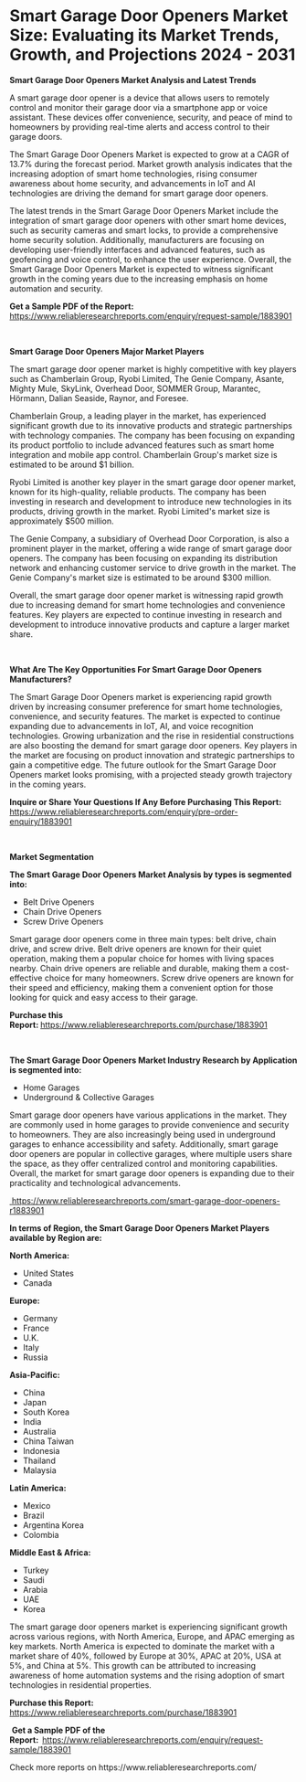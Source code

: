 <p><h1>Smart Garage Door Openers Market Size: Evaluating its Market Trends, Growth, and Projections 2024 - 2031</h1></p><p><strong>Smart Garage Door Openers Market Analysis and Latest Trends</strong></p>
<p><p>A smart garage door opener is a device that allows users to remotely control and monitor their garage door via a smartphone app or voice assistant. These devices offer convenience, security, and peace of mind to homeowners by providing real-time alerts and access control to their garage doors.</p><p>The Smart Garage Door Openers Market is expected to grow at a CAGR of 13.7% during the forecast period. Market growth analysis indicates that the increasing adoption of smart home technologies, rising consumer awareness about home security, and advancements in IoT and AI technologies are driving the demand for smart garage door openers. </p><p>The latest trends in the Smart Garage Door Openers Market include the integration of smart garage door openers with other smart home devices, such as security cameras and smart locks, to provide a comprehensive home security solution. Additionally, manufacturers are focusing on developing user-friendly interfaces and advanced features, such as geofencing and voice control, to enhance the user experience. Overall, the Smart Garage Door Openers Market is expected to witness significant growth in the coming years due to the increasing emphasis on home automation and security.</p></p>
<p><strong>Get a Sample PDF of the Report:&nbsp;</strong> <a href="https://www.reliableresearchreports.com/enquiry/request-sample/1883901">https://www.reliableresearchreports.com/enquiry/request-sample/1883901</a></p>
<p>&nbsp;</p>
<p><strong>Smart Garage Door Openers Major Market Players</strong></p>
<p><p>The smart garage door opener market is highly competitive with key players such as Chamberlain Group, Ryobi Limited, The Genie Company, Asante, Mighty Mule, SkyLink, Overhead Door, SOMMER Group, Marantec, Hörmann, Dalian Seaside, Raynor, and Foresee.</p><p>Chamberlain Group, a leading player in the market, has experienced significant growth due to its innovative products and strategic partnerships with technology companies. The company has been focusing on expanding its product portfolio to include advanced features such as smart home integration and mobile app control. Chamberlain Group's market size is estimated to be around $1 billion.</p><p>Ryobi Limited is another key player in the smart garage door opener market, known for its high-quality, reliable products. The company has been investing in research and development to introduce new technologies in its products, driving growth in the market. Ryobi Limited's market size is approximately $500 million.</p><p>The Genie Company, a subsidiary of Overhead Door Corporation, is also a prominent player in the market, offering a wide range of smart garage door openers. The company has been focusing on expanding its distribution network and enhancing customer service to drive growth in the market. The Genie Company's market size is estimated to be around $300 million.</p><p>Overall, the smart garage door opener market is witnessing rapid growth due to increasing demand for smart home technologies and convenience features. Key players are expected to continue investing in research and development to introduce innovative products and capture a larger market share.</p></p>
<p>&nbsp;</p>
<p><strong>What Are The Key Opportunities For Smart Garage Door Openers Manufacturers?</strong></p>
<p><p>The Smart Garage Door Openers market is experiencing rapid growth driven by increasing consumer preference for smart home technologies, convenience, and security features. The market is expected to continue expanding due to advancements in IoT, AI, and voice recognition technologies. Growing urbanization and the rise in residential constructions are also boosting the demand for smart garage door openers. Key players in the market are focusing on product innovation and strategic partnerships to gain a competitive edge. The future outlook for the Smart Garage Door Openers market looks promising, with a projected steady growth trajectory in the coming years.</p></p>
<p><strong>Inquire or Share Your Questions If Any Before Purchasing This Report:</strong> <a href="https://www.reliableresearchreports.com/enquiry/pre-order-enquiry/1883901">https://www.reliableresearchreports.com/enquiry/pre-order-enquiry/1883901</a></p>
<p>&nbsp;</p>
<p><strong>Market Segmentation</strong></p>
<p><strong>The Smart Garage Door Openers Market Analysis by types is segmented into:</strong></p>
<p><ul><li>Belt Drive Openers</li><li>Chain Drive Openers</li><li>Screw Drive Openers</li></ul></p>
<p><p>Smart garage door openers come in three main types: belt drive, chain drive, and screw drive. Belt drive openers are known for their quiet operation, making them a popular choice for homes with living spaces nearby. Chain drive openers are reliable and durable, making them a cost-effective choice for many homeowners. Screw drive openers are known for their speed and efficiency, making them a convenient option for those looking for quick and easy access to their garage.</p></p>
<p><strong>Purchase this Report:&nbsp;</strong><a href="https://www.reliableresearchreports.com/purchase/1883901">https://www.reliableresearchreports.com/purchase/1883901</a></p>
<p>&nbsp;</p>
<p><strong>The Smart Garage Door Openers Market Industry Research by Application is segmented into:</strong></p>
<p><ul><li>Home Garages</li><li>Underground & Collective Garages</li></ul></p>
<p><p>Smart garage door openers have various applications in the market. They are commonly used in home garages to provide convenience and security to homeowners. They are also increasingly being used in underground garages to enhance accessibility and safety. Additionally, smart garage door openers are popular in collective garages, where multiple users share the space, as they offer centralized control and monitoring capabilities. Overall, the market for smart garage door openers is expanding due to their practicality and technological advancements.</p></p>
<p><a href="https://www.reliableresearchreports.com/smart-garage-door-openers-r1883901">&nbsp;https://www.reliableresearchreports.com/smart-garage-door-openers-r1883901</a></p>
<p><strong>In terms of Region, the Smart Garage Door Openers Market Players available by Region are:</strong></p>
<p>
    <p> <strong> North America: </strong>
        <ul>
            <li>United States</li>
            <li>Canada</li>
        </ul>
        </p> 
    <p> <strong> Europe: </strong>
        <ul>
            <li>Germany</li>
            <li>France</li>
            <li>U.K.</li>
            <li>Italy</li>
            <li>Russia</li>
        </ul>
        </p> 
    <p> <strong> Asia-Pacific: </strong>
        <ul>
            <li>China</li>
            <li>Japan</li>
            <li>South Korea</li>
            <li>India</li>
            <li>Australia</li>
            <li>China Taiwan</li>
            <li>Indonesia</li>
            <li>Thailand</li>
            <li>Malaysia</li>
        </ul>
        </p> 
    <p> <strong> Latin America: </strong>
        <ul>
            <li>Mexico</li>
            <li>Brazil</li>
            <li>Argentina Korea</li>
            <li>Colombia</li>
        </ul>
        </p> 
    <p> <strong> Middle East & Africa: </strong>
        <ul>
            <li>Turkey</li>
            <li>Saudi</li>
            <li>Arabia</li>
            <li>UAE</li>
            <li>Korea</li>
        </ul>
    </p>
    </p>
<p><p>The smart garage door openers market is experiencing significant growth across various regions, with North America, Europe, and APAC emerging as key markets. North America is expected to dominate the market with a market share of 40%, followed by Europe at 30%, APAC at 20%, USA at 5%, and China at 5%. This growth can be attributed to increasing awareness of home automation systems and the rising adoption of smart technologies in residential properties.</p></p>
<p><strong>Purchase this Report: </strong><a href="https://www.reliableresearchreports.com/purchase/1883901">https://www.reliableresearchreports.com/purchase/1883901</a></p>
<p>&nbsp;<strong>Get a Sample PDF of the Report:&nbsp;&nbsp;</strong><a href="https://www.reliableresearchreports.com/enquiry/request-sample/1883901">https://www.reliableresearchreports.com/enquiry/request-sample/1883901</a></p>
<p><strong></strong></p>
<p>Check more reports on https://www.reliableresearchreports.com/</p>